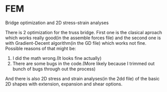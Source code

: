 # FEM
Bridge optimization and 2D stress-strain analyses

There is 2 optimization for the truss bridge. First one is the clasical aproach which works really good(in the assemble forces file) and the second one is with Gradient-Decent algorithm(in the GD file) which works not fine. Possible reasons of that might be:
1. I did the math wrong.(It looks fine actually)
2. There are some bugs in the code.(More likely because I trimmed out bunch of bugs through out the process)

And there is also 2D stress and strain analyses(in the 2dd file) of the basic 2D shapes with extension, expansion and shear options.
